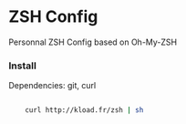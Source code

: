 ZSH Config
=========

Personnal ZSH Config based on Oh-My-ZSH

### Install

Dependencies: git, curl

```bash

    curl http://kload.fr/zsh | sh
```

